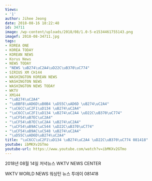 ```yaml
---
Views:
- '1'
author: Jihee Jeong
date: 2018-08-16 18:22:48
id: 34711
image: /wp-content/uploads/2018/08/1.0-5-e1534461755143.png
imagef: 2018-08-34711.jpg
tags:
- KOREA ONE
- KOREA TODAY
- KOREAN NEWS
- Korus News
- NEWS TODAY
- "NEWS \uB274\uC2A4\uD22C\uB370\uC774"
- SIRIUS XM CH144
- WASHINGTON KOREAN NEWS
- WASHINGTON NEWS
- WASHINGTON NEWS TODAY
- WKTV
- XM144
- "\uB274\uC2A4"
- "\uBBF8\uAD6D\uB0B4 \uD55C\uAD6D \uB274\uC2A4"
- "\uC6CC\uC2F1\uD134 \uB274\uC2A4"
- "\uC6CC\uC2F1\uD134 \uB274\uC2A4 \uD22C\uB370\uC774"
- "\uCF54\uB7EC\uC2A4"
- "\uCF54\uB7EC\uC2A4 \uB274\uC2A4"
- "\uCF54\uB9AC\uC544 \uD22C\uB370\uC774"
- "\uCF54\uB9AC\uC548 \uB274\uC2A4"
- "\uD55C\uAD6D\uB274\uC2A4"
title: "\uC6CC\uC2F1\uD134 \uB274\uC2A4 \uD22C\uB370\uC774 081418"
youtube: ibMKXv2GTmo
youtube-url: https://www.youtube.com/watch?v=ibMKXv2GTmo
---
```


2018년 08월 14일 저녁뉴스 WKTV NEWS CENTER
  
WKTV WORLD NEWS 워싱턴 뉴스 투데이 081418
